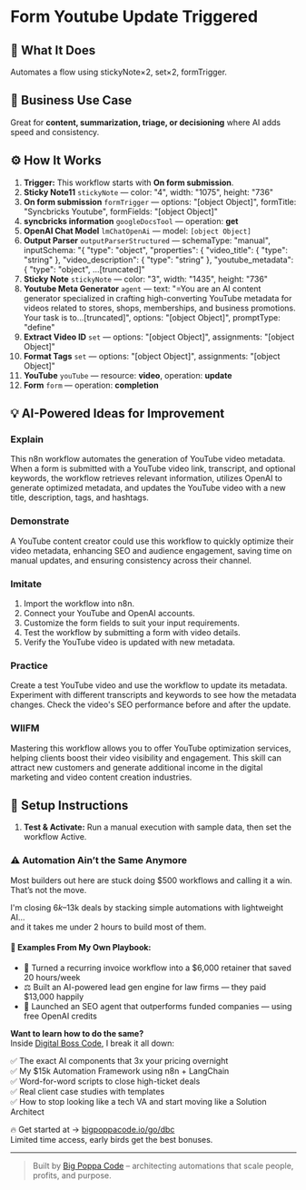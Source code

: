 # Form Youtube Update Triggered
  ## 🚀 What It Does
  Automates a flow using stickyNote×2, set×2, formTrigger.
  
  ## 💼 Business Use Case
  Great for **content, summarization, triage, or decisioning** where AI adds speed and consistency.
  
  ## ⚙️ How It Works
  1. **Trigger:** This workflow starts with **On form submission**.
  2. **Sticky Note11** `stickyNote` — color: "4", width: "1075", height: "736"
3. **On form submission** `formTrigger` — options: "[object Object]", formTitle: "Syncbricks Youtube", formFields: "[object Object]"
4. **syncbricks information** `googleDocsTool` — operation: **get**
5. **OpenAI Chat Model** `lmChatOpenAi` — model: `[object Object]`
6. **Output Parser** `outputParserStructured` — schemaType: "manual", inputSchema: "{
	"type": "object",
	"properties": {
		"video_title": {
			"type": "string"
		},
		"video_description": {
			"type": "string"
		},
		"youtube_metadata": {
			"type": "object",
			…[truncated]"
7. **Sticky Note** `stickyNote` — color: "3", width: "1435", height: "736"
8. **Youtube Meta Generator** `agent` — text: "=You are an AI content generator specialized in crafting high-converting YouTube metadata for videos related to stores, shops, memberships, and business promotions. Your task is to…[truncated]", options: "[object Object]", promptType: "define"
9. **Extract Video ID** `set` — options: "[object Object]", assignments: "[object Object]"
10. **Format Tags** `set` — options: "[object Object]", assignments: "[object Object]"
11. **YouTube** `youTube` — resource: **video**, operation: **update**
12. **Form** `form` — operation: **completion**
  
  ## 💡 AI-Powered Ideas for Improvement
  ### Explain
This n8n workflow automates the generation of YouTube video metadata. When a form is submitted with a YouTube video link, transcript, and optional keywords, the workflow retrieves relevant information, utilizes OpenAI to generate optimized metadata, and updates the YouTube video with a new title, description, tags, and hashtags.

### Demonstrate
A YouTube content creator could use this workflow to quickly optimize their video metadata, enhancing SEO and audience engagement, saving time on manual updates, and ensuring consistency across their channel.

### Imitate
1. Import the workflow into n8n.
2. Connect your YouTube and OpenAI accounts.
3. Customize the form fields to suit your input requirements.
4. Test the workflow by submitting a form with video details.
5. Verify the YouTube video is updated with new metadata.

### Practice
Create a test YouTube video and use the workflow to update its metadata. Experiment with different transcripts and keywords to see how the metadata changes. Check the video's SEO performance before and after the update.

### WIIFM
Mastering this workflow allows you to offer YouTube optimization services, helping clients boost their video visibility and engagement. This skill can attract new customers and generate additional income in the digital marketing and video content creation industries.
  
  ## 🔧 Setup Instructions
  1. **Test & Activate:** Run a manual execution with sample data, then set the workflow Active.
  
### ⚠️ Automation Ain’t the Same Anymore

Most builders out here are stuck doing $500 workflows and calling it a win.  
That’s not the move.  

I'm closing $6k–$13k deals by stacking simple automations with lightweight AI...  
and it takes me under 2 hours to build most of them.

#### 🧠 Examples From My Own Playbook:
- 🔁 Turned a recurring invoice workflow into a $6,000 retainer that saved 20 hours/week  
- ⚖️ Built an AI-powered lead gen engine for law firms — they paid $13,000 happily  
- 🚀 Launched an SEO agent that outperforms funded companies — using free OpenAI credits  

**Want to learn how to do the same?**  
Inside [Digital Boss Code](https://bigpoppacode.io/go/dbc), I break it all down:

✅ The exact AI components that 3x your pricing overnight  
✅ My $15k Automation Framework using n8n + LangChain  
✅ Word-for-word scripts to close high-ticket deals  
✅ Real client case studies with templates  
✅ How to stop looking like a tech VA and start moving like a Solution Architect  

🔥 Get started at → [bigpoppacode.io/go/dbc](https://bigpoppacode.io/go/dbc)  
Limited time access, early birds get the best bonuses.

---
> Built by [Big Poppa Code](https://bigpoppacode.io) – architecting automations that scale people, profits, and purpose.
  